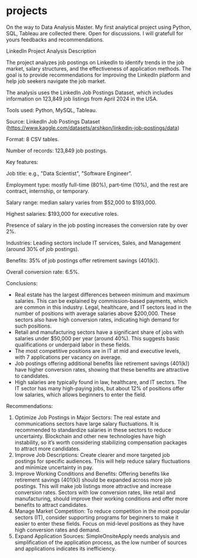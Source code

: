 # projects
On the way to Data Analysis Master. My first  analytical project using Python, SQL, Tableau are collected there. 
Open for discussions. I will gratefull for yours feedbacks and recommendations.


LinkedIn Project Analysis Description

The project analyzes job postings on LinkedIn to identify trends in the job market, salary structures, and the effectiveness of application methods. 
The goal is to provide recommendations for improving the LinkedIn platform and help job seekers navigate the job market. 

The analysis uses the LinkedIn Job Postings Dataset, which includes information on 123,849 job listings from April 2024 in the USA.

Tools used: Python, MySQL, Tableau.

Source: LinkedIn Job Postings Dataset (https://www.kaggle.com/datasets/arshkon/linkedin-job-postings/data)

Format: 8 CSV tables.

Number of records: 123,849 job postings.

Key features:

Job title: e.g., "Data Scientist", "Software Engineer".

Employment type: mostly full-time (80%), part-time (10%), and the rest are contract, internship, or temporary.

Salary range: median salary varies from $52,000 to $193,000.

Highest salaries: $193,000 for executive roles.

Presence of salary in the job posting increases the conversion rate by over 2%.

Industries: Leading sectors include IT services, Sales, and Management (around 30% of job postings).

Benefits: 35% of job postings offer retirement savings (401(k)).

Overall conversion rate: 6.5%.

Conclusions:
- Real estate has the largest differences between minimum and maximum salaries. This can be explained by commission-based payments, which are common in this industry.
Legal, healthcare, and IT sectors lead in the number of positions with average salaries above $200,000. These sectors also have high conversion rates, indicating high demand for such positions.
- Retail and manufacturing sectors have a significant share of jobs with salaries under $50,000 per year (around 40%). This suggests basic qualifications or underpaid labor in these fields.
- The most competitive positions are in IT at mid and executive levels, with 7 applications per vacancy on average.
- Job postings offering additional benefits like retirement savings (401(k)) have higher conversion rates, showing that these benefits are attractive to candidates.
- High salaries are typically found in law, healthcare, and IT sectors. The IT sector has many high-paying jobs, but about 12% of positions offer low salaries, which allows beginners to enter the field.
  
Recommendations:
1. Optimize Job Postings in Major Sectors:
The real estate and communications sectors have large salary fluctuations. It is recommended to standardize salaries in these sectors to reduce uncertainty.
Blockchain and other new technologies have high instability, so it’s worth considering stabilizing compensation packages to attract more candidates.
2. Improve Job Descriptions:
Create clearer and more targeted job postings for specific audiences. This will help reduce salary fluctuations and minimize uncertainty in pay.
3. Improve Working Conditions and Benefits:
Offering benefits like retirement savings (401(k)) should be expanded across more job postings. This will make job listings more attractive and increase conversion rates.
Sectors with low conversion rates, like retail and manufacturing, should improve their working conditions and offer more benefits to attract candidates.
4. Manage Market Competition:
To reduce competition in the most popular sectors (IT), consider supporting programs for beginners to make it easier to enter these fields.
Focus on mid-level positions as they have high conversion rates and demand.
5. Expand Application Sources:
SimpleOnsiteApply needs analysis and simplification of the application process, as the low number of sources and applications indicates its inefficiency.


